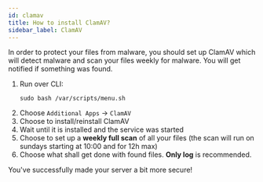 ```yaml
---
id: clamav
title: How to install ClamAV?
sidebar_label: ClamAV
---
```


In order to protect your files from malware, you should set up ClamAV which will detect malware and scan your files weekly for malware. You will get notified if something was found.

1. Run over CLI:
    ```shell
    sudo bash /var/scripts/menu.sh
    ```
1. Choose `Additional Apps` -> `ClamAV`
1. Choose to install/reinstall ClamAV
1. Wait until it is installed and the service was started
1. Choose to set up a **weekly full scan** of all your files (the scan will run on sundays starting at 10:00 and for 12h max)
1. Choose what shall get done with found files. **Only log** is recommended.

You've successfully made your server a bit more secure!
